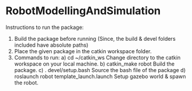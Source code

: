 # RobotModellingAndSimulation

Instructions to run the package:
1) Build the package before running (Since, the build & devel folders included have absolute paths)
2) Place the given package in the catkin workspace folder. 
3) Commands to run: 
  a) cd ~/catkin_ws
      Change directory to the catkin workspace on your local machine. 
  b) catkin_make robot
      Build the package. 
  c) . devel/setup.bash
      Source the bash file of the package
  d) roslaunch robot template_launch.launch
      Setup gazebo world & spawn the robot.
